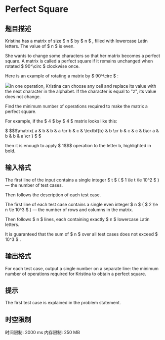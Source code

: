 # Perfect Square

## 题目描述

Kristina has a matrix of size $ n $ by $ n $ , filled with lowercase Latin letters. The value of $ n $ is even.

She wants to change some characters so that her matrix becomes a perfect square. A matrix is called a perfect square if it remains unchanged when rotated $ 90^\circ $ clockwise once.

Here is an example of rotating a matrix by $ 90^\circ $ :

 ![](https://cdn.luogu.com.cn/upload/vjudge_pic/CF1881C/4b38bf84bcab0c377c4a504ebb049a6239821153.png)In one operation, Kristina can choose any cell and replace its value with the next character in the alphabet. If the character is equal to "z", its value does not change.

Find the minimum number of operations required to make the matrix a perfect square.

For example, if the $ 4 $ by $ 4 $ matrix looks like this:

 $ $$$\matrix{ a & b & b & a \cr b & c & \textbf{b} & b \cr b & c & c & b\cr a & b & b & a \cr } $ $ </p><p>then it is enough to apply  $ 1$$$ operation to the letter b, highlighted in bold.

## 输入格式

The first line of the input contains a single integer $ t $ ( $ 1 \le t \le 10^2 $ ) — the number of test cases.

Then follows the description of each test case.

The first line of each test case contains a single even integer $ n $ ( $ 2 \le n \le 10^3 $ ) — the number of rows and columns in the matrix.

Then follows $ n $ lines, each containing exactly $ n $ lowercase Latin letters.

It is guaranteed that the sum of $ n $ over all test cases does not exceed $ 10^3 $ .

## 输出格式

For each test case, output a single number on a separate line: the minimum number of operations required for Kristina to obtain a perfect square.

## 提示

The first test case is explained in the problem statement.

## 时空限制

时间限制: 2000 ms
内存限制: 250 MB
